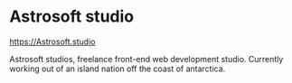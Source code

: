 # Astrosoft studio

https://Astrosoft.studio

Astrosoft studios, freelance front-end web development studio.
Currently working out of an island nation off the coast of antarctica.
